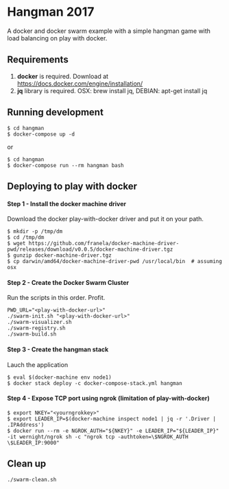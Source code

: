 # Hangman 2017

A docker and docker swarm example with a simple hangman game with load balancing on play with docker.

## Requirements

1. **docker** is required. Download at https://docs.docker.com/engine/installation/
2. **jq** library is required. OSX: brew install jq, DEBIAN: apt-get install jq

## Running development

```
$ cd hangman
$ docker-compose up -d
```

or


```
$ cd hangman
$ docker-compose run --rm hangman bash
```

## Deploying to play with docker

#### Step 1 - Install the docker machine driver

Download the docker play-with-docker driver and put it on your path.

```
$ mkdir -p /tmp/dm
$ cd /tmp/dm
$ wget https://github.com/franela/docker-machine-driver-pwd/releases/download/v0.0.5/docker-machine-driver.tgz
$ gunzip docker-machine-driver.tgz
$ cp darwin/amd64/docker-machine-driver-pwd /usr/local/bin  # assuming osx
```

#### Step 2 - Create the Docker Swarm Cluster

Run the scripts in this order. Profit.

```
PWD_URL="<play-with-docker-url>"
./swarm-init.sh "<play-with-docker-url>"
./swarm-visualizer.sh
./swarm-registry.sh
./swarm-build.sh
```

#### Step 3 - Create the hangman stack

Lauch the application

```
$ eval $(docker-machine env node1)
$ docker stack deploy -c docker-compose-stack.yml hangman
```

#### Step 4 - Expose TCP port using ngrok (limitation of play-with-docker)

```
$ export NKEY="<yourngrokkey>"
$ export LEADER_IP=$(docker-machine inspect node1 | jq -r '.Driver | .IPAddress')
$ docker run --rm -e NGROK_AUTH="${NKEY}" -e LEADER_IP="${LEADER_IP}" -it wernight/ngrok sh -c "ngrok tcp -authtoken=\$NGROK_AUTH \$LEADER_IP:9000"
```

## Clean up

```
./swarm-clean.sh
```
